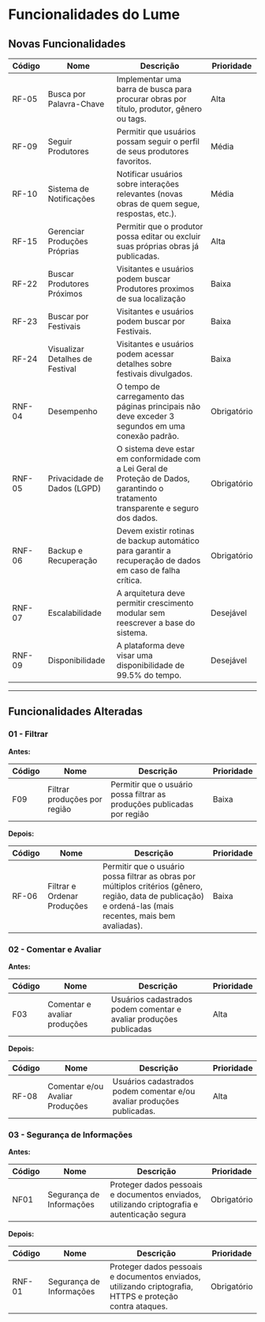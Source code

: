 
# Funcionalidades do Lume

## Novas Funcionalidades

| Código   | Nome                        | Descrição                                                                 | Prioridade    |
|----------|-----------------------------|---------------------------------------------------------------------------|--------------|
| RF-05    | Busca por Palavra-Chave     | Implementar uma barra de busca para procurar obras por título, produtor, gênero ou tags. | Alta         |
| RF-09    | Seguir Produtores           | Permitir que usuários possam seguir o perfil de seus produtores favoritos. | Média        |
| RF-10    | Sistema de Notificações     | Notificar usuários sobre interações relevantes (novas obras de quem segue, respostas, etc.). | Média        |
| RF-15    | Gerenciar Produções Próprias| Permitir que o produtor possa editar ou excluir suas próprias obras já publicadas. | Alta |
| RF-22 | Buscar Produtores Próximos | Visitantes e usuários podem buscar Produtores proximos de sua localização | Baixa |
| RF-23 | Buscar por Festivais | Visitantes e usuários podem buscar por Festivais. | Baixa |
| RF-24 | Visualizar Detalhes de Festival | Visitantes e usuários podem acessar detalhes sobre festivais divulgados. | Baixa |
| RNF-04   | Desempenho                  | O tempo de carregamento das páginas principais não deve exceder 3 segundos em uma conexão padrão. | Obrigatório  |
| RNF-05   | Privacidade de Dados (LGPD) | O sistema deve estar em conformidade com a Lei Geral de Proteção de Dados, garantindo o tratamento transparente e seguro dos dados. | Obrigatório  |
| RNF-06   | Backup e Recuperação        | Devem existir rotinas de backup automático para garantir a recuperação de dados em caso de falha crítica. | Obrigatório  |
| RNF-07   | Escalabilidade              | A arquitetura deve permitir crescimento modular sem reescrever a base do sistema. | Desejável    |
| RNF-09   | Disponibilidade             | A plataforma deve visar uma disponibilidade de 99.5% do tempo.            | Desejável    |

---

## Funcionalidades Alteradas

### 01 - Filtrar

**Antes:**

| Código | Nome                        | Descrição                                                        | Prioridade |
|--------|-----------------------------|------------------------------------------------------------------|------------|
| F09    | Filtrar produções por região | Permitir que o usuário possa filtrar as produções publicadas por região | Baixa      |

**Depois:**

| Código | Nome                        | Descrição                                                                                                   | Prioridade |
|--------|-----------------------------|-------------------------------------------------------------------------------------------------------------|------------|
| RF-06  | Filtrar e Ordenar Produções | Permitir que o usuário possa filtrar as obras por múltiplos critérios (gênero, região, data de publicação) e ordená-las (mais recentes, mais bem avaliadas). | Baixa      |

### 02 - Comentar e Avaliar

**Antes:**

| Código | Nome                        | Descrição                                                        | Prioridade |
|--------|-----------------------------|------------------------------------------------------------------|------------|
| F03    | Comentar e avaliar produções | Usuários cadastrados podem comentar e avaliar produções publicadas | Alta       |

**Depois:**

| Código | Nome                        | Descrição                                                        | Prioridade |
|--------|-----------------------------|------------------------------------------------------------------|------------|
| RF-08  | Comentar e/ou Avaliar Produções | Usuários cadastrados podem comentar e/ou avaliar produções publicadas. | Alta       |

### 03 - Segurança de Informações

**Antes:**

| Código | Nome                        | Descrição                                                        | Prioridade |
|--------|-----------------------------|------------------------------------------------------------------|------------|
| NF01   | Segurança de Informações     | Proteger dados pessoais e documentos enviados, utilizando criptografia e autenticação segura | Obrigatório |

**Depois:**

| Código | Nome                        | Descrição                                                        | Prioridade |
|--------|-----------------------------|------------------------------------------------------------------|------------|
| RNF-01 | Segurança de Informações     | Proteger dados pessoais e documentos enviados, utilizando criptografia, HTTPS e proteção contra ataques. | Obrigatório |
